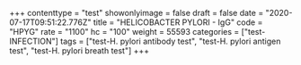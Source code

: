 +++
contenttype = "test"
showonlyimage = false
draft = false
date = "2020-07-17T09:51:22.776Z"
title = "HELICOBACTER PYLORI - IgG"
code = "HPYG"
rate = "1100"
hc = "100"
weight = 55593
categories = ["test-INFECTION"]
tags = ["test-H. pylori antibody test", "test-H. pylori antigen test", "test-H. pylori breath test"]
+++

